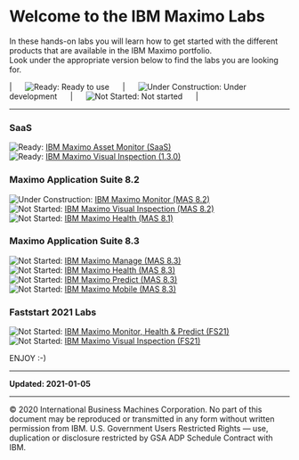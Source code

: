 # Welcome to the IBM Maximo Labs

In these hands-on labs you will learn how to get started with the different products that are available in the IBM Maximo portfolio.<br>
Look under the appropriate version below to find the labs you are looking for.

|&nbsp;&nbsp;&nbsp;&nbsp;&nbsp; ![Ready: ](/img/ready.png) Ready to use &nbsp;&nbsp;&nbsp;&nbsp;&nbsp;|&nbsp;&nbsp;&nbsp;&nbsp;&nbsp; ![Under Construction: ](/img/under_construction.png) Under development &nbsp;&nbsp;&nbsp;&nbsp;&nbsp;|&nbsp;&nbsp;&nbsp;&nbsp;&nbsp; ![Not Started: ](/img/not_started.png) Not started &nbsp;&nbsp;&nbsp;&nbsp;&nbsp;|  

---
### SaaS
![Ready: ](/img/ready.png) [IBM Maximo Asset Monitor (SaaS)](/monitor_saas/)  
![Ready: ](/img/ready.png) [IBM Maximo Visual Inspection (1.3.0)](/mvi_saas/)  


### Maximo Application Suite 8.2
![Under Construction: ](/img/under_construction.png) [IBM Maximo Monitor (MAS 8.2)](/monitor_8.2/)  
![Not Started: ](/img/not_started.png) [IBM Maximo Visual Inspection (MAS 8.2)](/mvi_8.2/)  
![Not Started: ](/img/not_started.png) [IBM Maximo Health (MAS 8.1)](/health_8.2/)  

### Maximo Application Suite 8.3
![Not Started: ](/img/not_started.png) [IBM Maximo Manage (MAS 8.3)](/manage_8.3/)  
![Not Started: ](/img/not_started.png) [IBM Maximo Health (MAS 8.3)](/healt_8.3/)  
![Not Started: ](/img/not_started.png) [IBM Maximo Predict (MAS 8.3)](/predict_8.3/)  
![Not Started: ](/img/not_started.png) [IBM Maximo Mobile (MAS 8.3)](/mobile_8.3/)  

### Faststart 2021 Labs

![Not Started: ](/img/not_started.png) [IBM Maximo Monitor, Health & Predict (FS21)](/apm_fs21/)  
![Not Started: ](/img/not_started.png) [IBM Maximo Visual Inspection (FS21)](/mvi_fs21/)  


ENJOY :-)

---

**Updated: 2021-01-05**

---
© 2020 International Business Machines Corporation.  No part of this document may be reproduced or transmitted in any 
form without written permission from IBM.  U.S. Government Users Restricted Rights — use, duplication or disclosure 
restricted by GSA ADP Schedule Contract with IBM.
